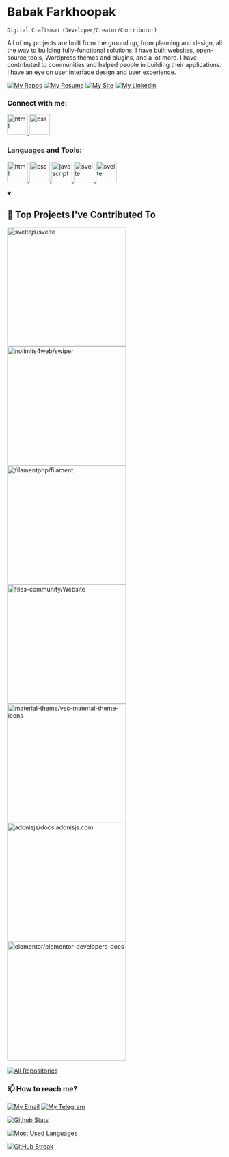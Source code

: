 # Babak Farkhoopak

`Digital Craftsman (Developer/Creator/Contributor)`

All of my projects are built from the ground up, from planning and design, all the way to building fully-functional solutions. I have built websites, open-source tools, Wordpress themes and plugins, and a lot more. I have contributed to communities and helped people in building their applications. I have an eye on user interface design and user experience.

[![My Repos][repos_badge]][repos_url]
[![My Resume][resume_badge]][resume_url]
[![My Site][site_badge]][site_url]
[![My Linkedin][linkedin_badge]][linkedin_url]

<h3 align="left">Connect with me:</h3>

<p align="left">
	<a href="https://linkedin.com/in/babakfp" target="_blank" rel="noreferrer">
		<img src="https://github-profile-assets.vercel.app/linkedin.svg" alt="html" width="48" height="48" />
	</a>
	<a href="https://dribbble.com/babakfp" target="_blank" rel="noreferrer">
		<img src="https://github-profile-assets.vercel.app/dribbble.svg" alt="css" width="48" height="48" />
	</a>
</p>

<h3 align="left">Languages and Tools:</h3>

<p align="left">
	<a href="https://developer.mozilla.org/en-us/docs/web/html" target="_blank" rel="noreferrer">
		<img src="https://github-profile-assets.vercel.app/html.svg" alt="html" width="48" height="48" />
	</a>
	<a href="https://developer.mozilla.org/en-us/docs/web/css" target="_blank" rel="noreferrer">
		<img src="https://github-profile-assets.vercel.app/css.svg" alt="css" width="48" height="48" />
	</a>
	<a href="https://developer.mozilla.org/en-us/docs/web/javascript" target="_blank" rel="noreferrer">
		<img src="https://github-profile-assets.vercel.app/javascript.svg" alt="javascript" width="48" height="48" />
	</a>
	<a href="https://svelte.dev" target="_blank" rel="noreferrer">
		<img src="https://github-profile-assets.vercel.app/svelte.svg" alt="svelte" width="48" height="48" />
	</a>
	<a href="https://tailwindcss.com" target="_blank" rel="noreferrer">
		<img src="https://github-profile-assets.vercel.app/tailwindcss.svg" alt="svelte" width="48" height="48" />
	</a>
</p>

<details open> 
  <summary><h2>📕 Top Projects I've Contributed To</h2></summary>

  <!-- Small repo cards https://github.com/DenverCoder1/github-readme-stats (fork of anuraghazra/github-readme-stats) -->
  <p align="left">
	<a href="https://github.com/sveltejs/svelte"><img width="278" src="https://denvercoder1-github-readme-stats.vercel.app/api/pin/?username=sveltejs&repo=svelte&theme=react&bg_color=1F222E&title_color=F85D7F&hide_border=true&icon_color=F8D866&show_icons=false&show_description=false" alt="sveltejs/svelte"></a>
	<a href="https://github.com/nolimits4web/swiper"><img width="278" src="https://denvercoder1-github-readme-stats.vercel.app/api/pin/?username=nolimits4web&repo=swiper&theme=react&bg_color=1F222E&title_color=F85D7F&hide_border=true&icon_color=F8D866&show_icons=false&show_description=false" alt="nolimits4web/swiper"></a>
	<a href="https://github.com/filamentphp/filament"><img width="278" src="https://denvercoder1-github-readme-stats.vercel.app/api/pin/?username=filamentphp&repo=filament&theme=react&bg_color=1F222E&title_color=F85D7F&hide_border=true&icon_color=F8D866&show_icons=false&show_description=false" alt="filamentphp/filament"></a>
	<a href="https://github.com/files-community/Website"><img width="278" src="https://denvercoder1-github-readme-stats.vercel.app/api/pin/?username=files-community&repo=Website&theme=react&bg_color=1F222E&title_color=F85D7F&hide_border=true&icon_color=F8D866&show_icons=false&show_description=false" alt="files-community/Website"></a>
    <a href="https://github.com/material-theme/vsc-material-theme-icons"><img width="278" src="https://denvercoder1-github-readme-stats.vercel.app/api/pin/?username=material-theme&repo=vsc-material-theme-icons&theme=react&bg_color=1F222E&title_color=F85D7F&hide_border=true&icon_color=F8D866&show_icons=false&show_description=false" alt="material-theme/vsc-material-theme-icons"></a>
	<a href="https://github.com/adonisjs/docs.adonisjs.com"><img width="278" src="https://denvercoder1-github-readme-stats.vercel.app/api/pin/?username=adonisjs&repo=docs.adonisjs.com&theme=react&bg_color=1F222E&title_color=F85D7F&hide_border=true&icon_color=F8D866&show_icons=false&show_description=false" alt="adonisjs/docs.adonisjs.com"></a>
	<a href="https://github.com/elementor/elementor-developers-docs"><img width="278" src="https://denvercoder1-github-readme-stats.vercel.app/api/pin/?username=elementor&repo=elementor-developers-docs&theme=react&bg_color=1F222E&title_color=F85D7F&hide_border=true&icon_color=F8D866&show_icons=false&show_description=false" alt="elementor/elementor-developers-docs"></a>
  </p>

  <p align="left">
    <a href="https://github.com/pulls?q=is%3Apr+author%3Ababakfp+archived%3Afalse+is%3Aclosed+is%3Amerged"><img alt="All Repositories" title="All Repositories" src="https://custom-icon-badges.demolab.com/badge/-Click%20Here%20For%20All%20My%20Forks-1F222E?style=for-the-badge&logoColor=white&logo=fork"/></a>
  </p>
</details>

### 📫 How to reach me?

[![My Email][email_badge]][email_url]
[![My Telegram][telegram_badge]][telegram_url]

[![Github Stats](https://github-readme-stats.vercel.app/api?username=babakfp&show_icons=false&theme=cobalt&hide_title=true&border_radius=8&border_color=#75EDB2)](#)

[![Most Used Languages](https://github-readme-stats.vercel.app/api/top-langs?username=babakfp&show_icons=true&locale=en&layout=compact)](#)

[![GitHub Streak](https://streak-stats.demolab.com?user=babakfp&theme=dark&hide_border=true&border_radius=6)](#)

<!-- Variables -->

[resume_url]: https://drive.google.com/file/d/1X2viaPFYAvW0a5CxosVs05FuAieZPnkd/view
[resume_badge]: https://custom-icon-badges.demolab.com/badge/-My%20Resume-teal?style=for-the-badge&logoColor=white&logo=file

[site_url]: http://babakfp.ir/
[site_badge]: https://custom-icon-badges.demolab.com/badge/-My%20Site-f25278?style=for-the-badge&logoColor=white&logo=browser

[repos_url]: https://github.com/babakfp?tab=repositories&q=&type=public&language=&sort=stargazers
[repos_badge]: https://custom-icon-badges.demolab.com/badge/-My%20Repos-blue?style=for-the-badge&logoColor=white&logo=repo

[linkedin_url]: https://www.linkedin.com/in/babakfp
[linkedin_badge]: https://custom-icon-badges.demolab.com/badge/-My%20Linkedin-0a66c2?style=for-the-badge&logoColor=white&logo=linkedin

[email_url]: mailto:babak.bxf@gmail.com
[email_badge]: https://custom-icon-badges.demolab.com/badge/-My%20Email:%20babak.bxf@gmail.com-ea4335?style=for-the-badge&logoColor=white&logo=mail

[telegram_url]: https://t.me/babakfp
[telegram_badge]: https://custom-icon-badges.demolab.com/badge/-My%20Telegram:%20@babakfp-0088cc?style=for-the-badge&logoColor=white&logo=telegram

